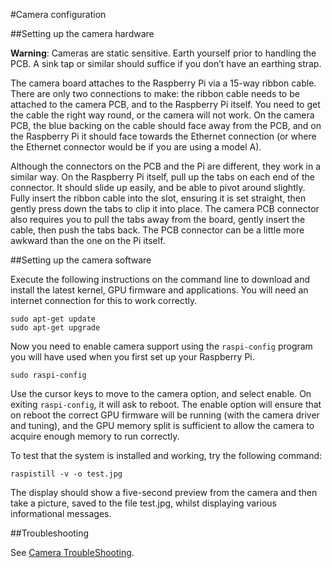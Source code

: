 #Camera configuration

##Setting up the camera hardware


**Warning**: Cameras are static sensitive. Earth yourself prior to handling the PCB. A sink tap or similar should suffice if you don’t have an earthing strap.

The camera board attaches to the Raspberry Pi via a 15-way ribbon cable. There are only two connections to make: the ribbon cable needs to be attached to the camera PCB, and to the Raspberry Pi itself. You need to get the cable the right way round, or the camera will not work. On the camera PCB, the blue backing on the cable should face away from the PCB, and on the Raspberry Pi it should face towards the Ethernet connection (or where the Ethernet connector would be if you are using a model A).

Although the connectors on the PCB and the Pi are different, they work in a similar way. On the Raspberry Pi itself, pull up the tabs on each end of the connector. It should slide up easily, and be able to pivot around slightly. Fully insert the ribbon cable into the slot, ensuring it is set straight, then gently press down the tabs to clip it into place. The camera PCB connector also requires you to pull the tabs away from the board, gently insert the cable, then push the tabs back. The PCB connector can be a little more awkward than the one on the Pi itself. 

##Setting up the camera software

Execute the following instructions on the command line to download and install the latest kernel, GPU firmware and applications. You will need an internet connection for this to work correctly.

```
sudo apt-get update
sudo apt-get upgrade
```

Now you need to enable camera support using the `raspi-config` program you will have used when you first set up your Raspberry Pi.

```
sudo raspi-config
```

Use the cursor keys to move to the camera option, and select enable. On exiting `raspi-config`, it will ask to reboot. The enable option will ensure that on reboot the correct GPU firmware will be running (with the camera driver and tuning), and the GPU memory split is sufficient to allow the camera to acquire enough memory to run correctly. 

To test that the system is installed and working, try the following command: 

```
raspistill -v -o test.jpg
```

The display should show a five-second preview from the camera and then take a picture, saved to the file test.jpg, whilst displaying various informational messages.

##Troubleshooting

See [Camera TroubleShooting](../../../blob/master/troubleshooting/hardware/camera.md).
